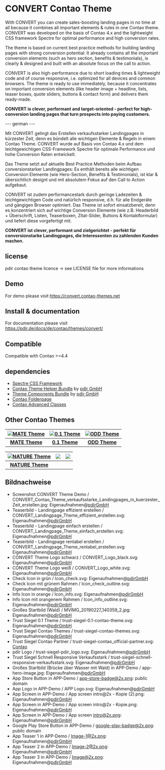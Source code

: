 # CONVERT Contao Theme

With CONVERT you can create sales-boosting landing pages in no time at all because it combines all important elements & rules in one Contao theme. CONVERT was developed on the basis of Contao 4.x and the lightweight CSS framework Spectre for optimal performance and high conversion rates.
 
The theme is based on current best practice methods for building landing pages with strong conversion potential: It already contains all the important conversion elements (such as hero section, benefits & testimonials), is clearly & designed and built with an absolute focus on the call to action.
 
CONVERT is also high-performance due to short loading times & lightweight code and of course responsive, i.e. optimized for all devices and common browsers. The theme is ready to use immediately, because it concentrates on important conversion elements (like header image + headline, lists, teaser boxes, quote sliders, buttons & contact form) and delivers them ready-made.
 
**CONVERT is clever, performant and target-oriented - perfect for high-conversion landing pages that turn prospects into paying customers.**

--- german ---

Mit CONVERT gelingt das Erstellen verkaufsstarker Landingpages in kürzester Zeit, denn es bündelt alle wichtigen Elemente & Regeln in einem Contao Theme. CONVERT wurde auf Basis von Contao 4.x und dem leichtgewichtigen CSS-Framework Spectre für optimale Performance und hohe Conversion Raten entwickelt.

Das Theme setzt auf aktuelle Best Practice Methoden beim Aufbau conversionstarker Landingpages: Es enthält bereits alle wichtigen Conversion Elemente (wie Hero-Section, Benefits & Testimonials), ist klar & übersichtlich designt und mit absolutem Fokus auf den Call to Action aufgebaut.

CONVERT ist zudem performancestark durch geringe Ladezeiten & leichtgewichtigen Code und natürlich responsive, d.h. für alle Endgeräte und gängigen Browser optimiert. Das Theme ist sofort einsatzbereit, denn es konzentriert sich auf wichtige Conversion Elemente (wie z.B. Headerbild + Überschrift, Listen, Teaserboxen, Zitat-Slider, Buttons & Kontaktformular) und liefert diese vorgefertigt mit.

**CONVERT ist clever, performant und zielgerichtet - perfekt für conversionstarke Landingpages, die Interessenten zu zahlenden Kunden machen.**

## license

pdir contao theme licence -> see LICENSE file for more informations

## Demo

For demo please visit https://convert.contao-themes.net

## Install & documentation

For documentation please visit https://pdir.de/docs/de/contao/themes/convert/

## Compatible

Compatible with Contao >=4.4

## dependencies

- [Spectre CSS Framework](https://github.com/picturepan2/spectre)
- [Contao Theme Helper Bundle](https://github.com/pdir/contao-theme-helper-bundle) by [pdir GmbH](https://pdir.de/ "Webdesign für Dresden")
- [Theme Components Bundle](https://github.com/contao-themes-net/theme-components-bundle) by [pdir GmbH](https://pdir.de/ "Webdesign für Dresden")
- [Contao Folderpage](https://github.com/terminal42/contao-folderpage)
- [Contao Advanced Classes](https://github.com/Contao-DD/advanced-classes-bundle)

## Other Contao Themes

| [![MATE Theme](https://contao-themes.net/files/contao-themes-net/screenshots/mate%20theme/mate_theme_green_670x670.png)](https://contao-themes.net/theme-detail/mate.html) | [![0.1 Theme](https://contao-themes.net/assets/images/3/0.1_Energy_saving_Contao_Theme_00-1e927a73.jpg)](https://contao-themes.net/theme-detail/zeroone.html) | [![ODD Theme](https://contao-themes.net/assets/images/c/ODD_Exploring_Contao_Theme_05-9e3a18d8.png)](https://contao-themes.net/theme-detail/odd.html) |
|:---:|:---:|:---:|
| [**MATE Theme**](https://contao-themes.net/theme-detail/mate.html)  | [**0.1 Theme**](https://contao-themes.net/theme-detail/zeroone.html)  | [**ODD Theme**](https://contao-themes.net/theme-detail/odd.html)  |

| [![NATURE Theme](https://contao-themes.net/assets/images/6/00_00_naturetheme-605a9391.jpg)](https://contao-themes.net/theme-detail/nature.html) | ![](https://contao-themes.net/files/contao-themes-net/screenshots/platzhalter.jpg) | ![](https://contao-themes.net/files/contao-themes-net/screenshots/platzhalter.jpg) |
|:---:|:---:|:---:|
| [**NATURE Theme**](https://contao-themes.net/theme-detail/nature.html) |  |  |

## Bildnachweise

* Screenshot CONVERT Theme Demo / CONVERT_Contao_Theme_verkaufsstarke_Landingpages_in_kuerzester_Zeit_erstellen.jpg: Eigenaufnahmen@[pdirGmbH](https://pdir.de/)
* Teaserbild - Landingpage effizient erstellen / CONVERT_Landingpage_Theme_effizient_erstellen.svg: Eigenaufnahmen@[pdirGmbH](https://pdir.de/)
* Teaserbild - Landingpage einfach erstellen / CONVERT_Landingpage_Theme_einfach_erstellen.svg: Eigenaufnahmen@[pdirGmbH](https://pdir.de/)
* Teaserbild - Landingpage rentabel erstellen / CONVERT_Landingpage_Theme_rentabel_erstellen.svg: Eigenaufnahmen@[pdirGmbH](https://pdir.de/)
* CONVERT Theme Logo schwarz / CONVERT_Logo_black.svg: Eigenaufnahmen@[pdirGmbH](https://pdir.de/)
* CONVERT Theme Logo weiß / CONVERT_Logo_white.svg: Eigenaufnahmen@[pdirGmbH](https://pdir.de/)
* Check Icon in grün / Icon_check.svg: Eigenaufnahmen@[pdirGmbH](https://pdir.de/)
* Check Icon mit grünem Rahmen / Icon_check_outline.svg: Eigenaufnahmen@[pdirGmbH](https://pdir.de/)
* Info Icon in orange / Icon_info.svg: Eigenaufnahmen@[pdirGmbH](https://pdir.de/)
* Info Icon mit orangenem Rahmen / Icon_info_outline.svg: Eigenaufnahmen@[pdirGmbH](https://pdir.de/)
* Großes Startbild (Wald) / MVIMG_20190227_140359_2.jpg: Eigenaufnahmen@[pdirGmbH](https://pdir.de/)
* Trust Siegel 0.1 Theme / trust-siegel-0.1-contao-theme.svg: Eigenaufnahmen@[pdirGmbH](https://pdir.de/)
* Trust Siegel Contao Themes / trust-siegel-contao-themes.svg: Eigenaufnahmen@[pdirGmbH](https://pdir.de/)
* Trust Siegel Contao Partner / trust-siegel-contao_official-partner.svg: [Contao](https://contao.org/de/)
* pdir Logo / trust-siegel-pdir_logo.svg: Eigenaufnahmen@[pdirGmbH](https://pdir.de/)
* Trust Siegel Schnell Responsive Verkaufsstark / trust-siegel-schnell-responsive-verkaufsstark.svg: Eigenaufnahmen@[pdirGmbH](https://pdir.de/)
* Großes Startbild (Brücke über Wasser mit Wald) in APP-Demo / app-hero-image.jpg: Eigenaufnahmen@[pdirGmbH](https://pdir.de/)
* App Store Button in APP-Demo / app-store-badge@2x.png: public domain
* App Logo in APP-Demo / APP Logo.svg: Eigenaufnahmen@[pdirGmbH](https://pdir.de/)
* App Screen in APP-Demo / App screen intro@2x - Kopie (2).png: Eigenaufnahmen@[pdirGmbH](https://pdir.de/)
* App Screen in APP-Demo / App screen intro@2x - Kopie.png: Eigenaufnahmen@[pdirGmbH](https://pdir.de/)
* App Screen in APP-Demo / App screen intro@2x.png: Eigenaufnahmen@[pdirGmbH](https://pdir.de/)
* Google Play Store Button in APP-Demo / google-play-badge@2x.png: public domain
* App Teaser 1 in APP-Demo / Image-1@2x.png: Eigenaufnahmen@[pdirGmbH](https://pdir.de/)
* App Teaser 2 in APP-Demo / Image-2@2x.png: Eigenaufnahmen@[pdirGmbH](https://pdir.de/)
* App Teaser 3 in APP-Demo / Image@2x.png: Eigenaufnahmen@[pdirGmbH](https://pdir.de/)
